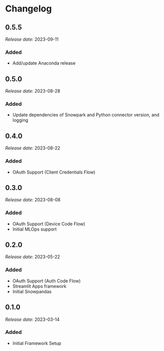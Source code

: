# Changelog

## 0.5.5

*Release date*: 2023-09-11

### Added

* Add/update Anaconda release


## 0.5.0

*Release date*: 2023-08-28

### Added

* Update dependencies of Snowpark and Python connector version, and logging


## 0.4.0

*Release date*: 2023-08-22

### Added

* OAuth Support (Client Credentials Flow)


## 0.3.0

*Release date*: 2023-08-08

### Added

* OAuth Support (Device Code Flow)
* Initial MLOps support


## 0.2.0

*Release date*: 2023-05-22

### Added

* OAuth Support (Auth Code Flow)
* Streamlit Apps framework
* Initial Snowpandas


## 0.1.0

*Release date*: 2023-03-14

### Added

* Initial Framework Setup

